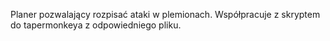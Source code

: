 Planer pozwalający rozpisać ataki w plemionach. Współpracuje z skryptem do tapermonkeya z odpowiedniego pliku. 
